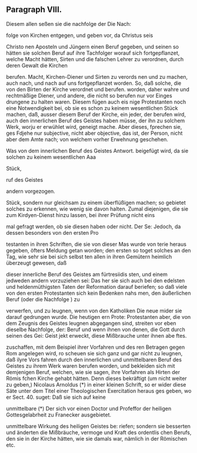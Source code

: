 

 <!-- Seite 393 -->
Paragraph VIII.
---------------

 Diesem allen seßen sie die nachfolge der Die Nach:

folge von Kirchen entgegen, und geben vor, da Christus seis

Christo nen Aposteln und Jüngern einen Beruf gegeben, und seinen so hätten sie solchen Beruf auf ihre Tachfolger worauf sich fortgepflanzet, welche Macht hätten, Sirten und die falschen Lehrer zu verordnen, durch deren Gewalt die Kirchen

berufen. Macht, Kirchen-Diener und Sirten zu verords nen und zu machen, auch nach, und nach auf uns fortgepflanzet worden. So, daß solche, die von den Birten der Kirche verordnet und berufen. worden, daher wahre und rechtmäßige Diener, und andere, die nicht so berufen nur vor Einges drungene zu halten waren. Diesem fügen auch eis nige Protestanten noch eine Notwendigkeit bei, ob sie es schon zu keinem wesentlichen Stück machen, daß, ausser diesem Beruf der Kirche, ein jeder, der berufen wird, auch den innerlichen Beruf des Geistes haben müsse, der ihn zu solchem Werk, worju er erwühlet wird, geneigt mache. Aber dieses, fprechen sie, ges Fdjehe nur subjective, nicht aber objective, das ist, der Person, nicht aber dem Amte nach; von welchem vorher Erwehnung geschehen.

Was von dem innerlichen Beruf des Geistes Antwort. beigefügt wird, da sie solchen zu keinem wesentlichen Aaa

Stück,

ruf des Geistes

andern vorgezogen.
 <!-- Seite 394 -->
Stück, sondern nur gleichsam zu einem überflüßigen machen; so gebietet solches zu erkennen, wie wenig sie davon halten. Zumal diejenigen, die sie zum Kirdyen-Dienst hinzu lassen, bei ihrer Prüfung nicht eins

mal gefragt werden, ob sie diesen haben oder nicht. Der Se: Jedoch, da dessen besonders von den ersten Pro

testanten in ihren Schriften, die sie von dieser Mas wurde von terie heraus gegeben, öfters Meldung getan worden; den ersten so toget solches an den Tag, wie sehr sie bei sich selbst ten allen in ihren Gemütern heimlich überzeugt gewesen, daß

dieser innerliche Beruf des Geistes am fürtresiidis sten, und einem jedweden andern vorzuziehen sei: Das her sie sich auch bei den edelsten und heldenmüthigsten Taten der Reformation darauf beriefen; so daß viele von den ersten Protestanten sich kein Bedenken nahs men, den äußerlichen Beruf (oder die Nachfolge ) zu

verwerfen, und zu leugnen, wenn von den Katholiken Die neue mider sie darauf gedrungen wurde. Die heutigen ern Prote: Protestanten aber, die von dem Zeugnis des Geistes leugnen abgegangen sind, streiten vor eben dieselbe Nachfolge, der: Beruf und wenn ihnen von denen, die Gott durch seinen des Gei: Geist jekt erweckt, diese Mißbrauche unter ihnen abe ftes.

zuschaffen, mit dem Beispiel ihrer Vorfahren und des ren Betragen gegen Rom angelegen wird, ro scheuen sie sich ganz und gar nicht zu leugnen, daß ilyre Vors fahren durch den innerlichen und unmittelbaren Beruf des Geistes zu ihrem Werk waren berufen worden, und bekleiden sich mit demjenigen Beruf, welchen, wie sie sagen, ihre Vorfahren als Hirten der Römis fchen Kirche gehabt hätten. Denn dieses bekräftigt (um nicht weiter zu geben,) Nicolaus Arnoldus (*) in einer kleinen Schrift, so er wider diese Säte unter dem Titel einer Theologischen Exercitation heraus ges geben, wo er Sect. 40. suget: Daß sie sich auf keine

unmittelbare (*) Der sich vor einen Doctor und Profeffor der heiligen Gottesgelabrheit zu Franecker ausgebietet.


 <!-- Seite 395 -->
 unmittelbare Wirkung des heiligen Geistes be:
riefen; sondern sie besserten und änderten die
Mißbräuche, vermoge und Kraft des ordentlis
chen Berufs, den sie in der Kirche hätten, wie
sie damals war, nämlich in der Römischen etc.

